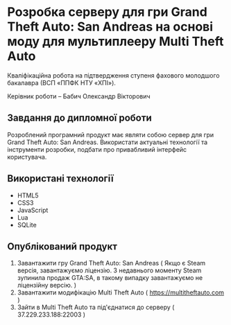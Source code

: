 # Розробка серверу для гри Grand Theft Auto: San Andreas на основі моду для мультиплееру Multi Theft Auto
Кваліфікаційна робота на підтвердження ступеня фахового молодшого бакалавра (ВСП «ППФК НТУ «ХПІ»).

Керівник роботи – Бабич Олександр Вікторович

## Завдання до дипломної роботи

Розроблений програмний продукт має являти собою сервер для гри Grand Theft Auto: San Andreas. Використати актуальні технології та інструменти розробки, подбати про привабливий інтерфейс користувача.

## Використані технології

* HTML5
* CSS3
* JavaScript
* Lua
* SQLite

## Опублікований продукт

1. Завантажити гру Grand Theft Auto: San Andreas ( Якщо є Steam версія, завантажуємо ліцензію. З недавнього моменту Steam зупинила продаж GTA:SA, в такому випадку завантажуємо не ліцензійну версію. )
2. Завантажити модифікацію Multi Theft Auto ( https://multitheftauto.com )
3. Зайти в Multi Theft Auto та під'єднатися до серверу ( 37.229.233.188:22003 )
